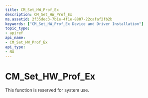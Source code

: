 ```yaml
---
title: CM_Set_HW_Prof_Ex
description: CM_Set_HW_Prof_Ex
ms.assetid: 2f35dec3-7b1e-4f1e-8807-22cafaf2fb2b
keywords: ["CM_Set_HW_Prof_Ex Device and Driver Installation"]
topic_type:
- apiref
api_name:
- CM_Set_HW_Prof_Ex
api_type:
- NA
---
```


# CM_Set_HW_Prof_Ex

This function is reserved for system use.


 

 





